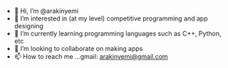 - 👋 Hi, I’m @arakinyemi
- 👀 I’m interested in (at my level) competitive programming and app designing
- 🌱 I’m currently learning programming languages such as C++, Python, etc
- 💞️ I’m looking to collaborate on making apps
- 📫 How to reach me ...gmail: arakinyemi@gmail.com 

<!---
arakinyemi/arakinyemi is a ✨ special ✨ repository because its `README.md` (this file) appears on your GitHub profile.
You can click the Preview link to take a look at your changes.
--->
